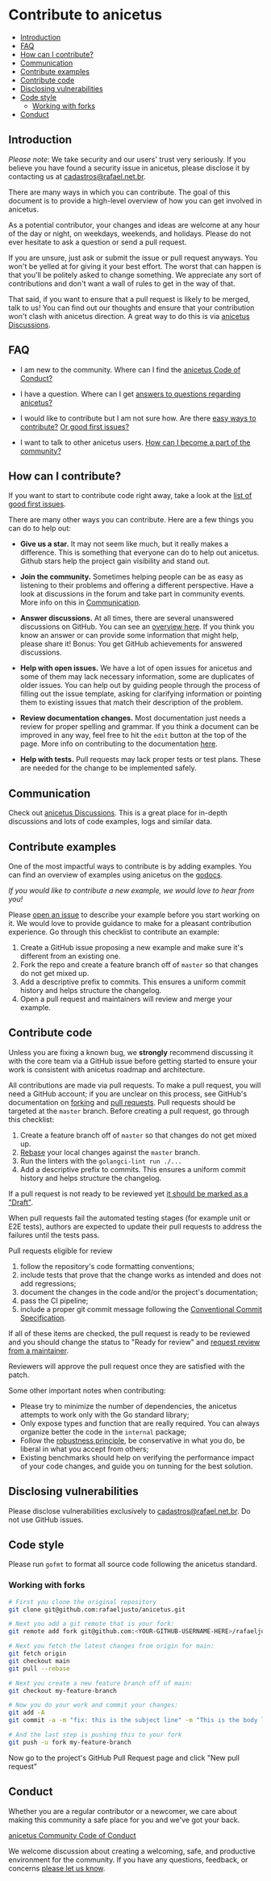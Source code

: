 # Contribute to anicetus

- [Introduction](#introduction)
- [FAQ](#faq)
- [How can I contribute?](#how-can-i-contribute)
- [Communication](#communication)
- [Contribute examples](#contribute-examples)
- [Contribute code](#contribute-code)
- [Disclosing vulnerabilities](#disclosing-vulnerabilities)
- [Code style](#code-style)
  - [Working with forks](#working-with-forks)
- [Conduct](#conduct)

## Introduction

_Please note_: We take security and our users' trust very seriously. If you
believe you have found a security issue in anicetus, please disclose it by
contacting us at cadastros@rafael.net.br.

There are many ways in which you can contribute. The goal of this document is to
provide a high-level overview of how you can get involved in anicetus.

As a potential contributor, your changes and ideas are welcome at any hour of
the day or night, on weekdays, weekends, and holidays. Please do not ever
hesitate to ask a question or send a pull request.

If you are unsure, just ask or submit the issue or pull request anyways. You
won't be yelled at for giving it your best effort. The worst that can happen is
that you'll be politely asked to change something. We appreciate any sort of
contributions and don't want a wall of rules to get in the way of that.

That said, if you want to ensure that a pull request is likely to be merged,
talk to us! You can find out our thoughts and ensure that your contribution
won't clash with anicetus direction. A great way to do this is via
[anicetus Discussions](https://github.com/rafaeljusto/anicetus/discussions).

## FAQ

- I am new to the community. Where can I find the
  [anicetus Code of Conduct?](https://github.com/rafaeljusto/anicetus/blob/main/CODE_OF_CONDUCT.md)

- I have a question. Where can I get
  [answers to questions regarding anicetus?](#communication)

- I would like to contribute but I am not sure how. Are there
  [easy ways to contribute?](#how-can-i-contribute)
  [Or good first issues?](https://github.com/search?l=&o=desc&q=label%3A%22help+wanted%22+label%3A%22good+first+issue%22+is%3Aopen+repo%3Arafaeljusto%2Fanicetus+&s=updated&type=Issues)

- I want to talk to other anicetus users.
  [How can I become a part of the community?](#communication)

## How can I contribute?

If you want to start to contribute code right away, take a look at the
[list of good first issues](https://github.com/rafaeljusto/anicetus/labels/good%20first%20issue).

There are many other ways you can contribute. Here are a few things you can do
to help out:

- **Give us a star.** It may not seem like much, but it really makes a
  difference. This is something that everyone can do to help out anicetus.
  Github stars help the project gain visibility and stand out.

- **Join the community.** Sometimes helping people can be as easy as listening
  to their problems and offering a different perspective. Have a look at
  discussions in the forum and take part in community events. More info on this
  in [Communication](#communication).

- **Answer discussions.** At all times, there are several unanswered discussions
  on GitHub. You can see an
  [overview here](https://github.com/discussions?discussions_q=is%3Aunanswered+org%3Arafaeljusto+sort%3Aupdated-desc).
  If you think you know an answer or can provide some information that might
  help, please share it! Bonus: You get GitHub achievements for answered
  discussions.

- **Help with open issues.** We have a lot of open issues for anicetus and
  some of them may lack necessary information, some are duplicates of older
  issues. You can help out by guiding people through the process of filling out
  the issue template, asking for clarifying information or pointing them to
  existing issues that match their description of the problem.

- **Review documentation changes.** Most documentation just needs a review for
  proper spelling and grammar. If you think a document can be improved in any
  way, feel free to hit the `edit` button at the top of the page. More info on
  contributing to the documentation [here](#contribute-documentation).

- **Help with tests.** Pull requests may lack proper tests or test plans. These
  are needed for the change to be implemented safely.

## Communication

Check out [anicetus Discussions](https://github.com/rafaeljusto/anicetus/discussions).
This is a great place for in-depth discussions and lots of code examples, logs
and similar data.

## Contribute examples

One of the most impactful ways to contribute is by adding examples. You can find
an overview of examples using anicetus on the
[godocs](https://pkg.go.dev/github.com/rafaeljusto/anicetus).

_If you would like to contribute a new example, we would love to hear from you!_

Please [open an issue](https://github.com/rafaeljusto/anicetus/issues/new/choose) to
describe your example before you start working on it. We would love to provide
guidance to make for a pleasant contribution experience. Go through this
checklist to contribute an example:

1. Create a GitHub issue proposing a new example and make sure it's different
   from an existing one.
2. Fork the repo and create a feature branch off of `master` so that changes do
   not get mixed up.
3. Add a descriptive prefix to commits. This ensures a uniform commit history
   and helps structure the changelog.
4. Open a pull request and maintainers will review and merge your example.

## Contribute code

Unless you are fixing a known bug, we **strongly** recommend discussing it with
the core team via a GitHub issue before getting started to ensure your work is
consistent with anicetus roadmap and architecture.

All contributions are made via pull requests. To make a pull request, you will
need a GitHub account; if you are unclear on this process, see GitHub's
documentation on [forking](https://help.github.com/articles/fork-a-repo) and
[pull requests](https://help.github.com/articles/using-pull-requests). Pull
requests should be targeted at the `master` branch. Before creating a pull
request, go through this checklist:

1. Create a feature branch off of `master` so that changes do not get mixed up.
2. [Rebase](http://git-scm.com/book/en/Git-Branching-Rebasing) your local
   changes against the `master` branch.
3. Run the linters with the `golangci-lint run ./...`
4. Add a descriptive prefix to commits. This ensures a uniform commit history
   and helps structure the changelog.

If a pull request is not ready to be reviewed yet
[it should be marked as a "Draft"](https://docs.github.com/en/github/collaborating-with-pull-requests/proposing-changes-to-your-work-with-pull-requests/changing-the-stage-of-a-pull-request).

When pull requests fail the automated testing stages (for example unit or E2E
tests), authors are expected to update their pull requests to address the
failures until the tests pass.

Pull requests eligible for review

1. follow the repository's code formatting conventions;
2. include tests that prove that the change works as intended and does not add
   regressions;
3. document the changes in the code and/or the project's documentation;
4. pass the CI pipeline;
5. include a proper git commit message following the
   [Conventional Commit Specification](https://www.conventionalcommits.org/en/v1.0.0/).

If all of these items are checked, the pull request is ready to be reviewed and
you should change the status to "Ready for review" and
[request review from a maintainer](https://docs.github.com/en/github/collaborating-with-pull-requests/proposing-changes-to-your-work-with-pull-requests/requesting-a-pull-request-review).

Reviewers will approve the pull request once they are satisfied with the patch.

Some other important notes when contributing:
* Please try to minimize the number of dependencies, the anicetus attempts to work
  only with the Go standard library;
* Only expose types and function that are really required. You can always
  organize better the code in the `internal` package;
* Follow the [robustness principle](https://en.wikipedia.org/wiki/Robustness_principle), be
  conservative in what you do, be liberal in what you accept from others;
* Existing benchmarks should help on verifying the performance impact of your
  code changes, and guide you on tunning for the best solution.

## Disclosing vulnerabilities

Please disclose vulnerabilities exclusively to
[cadastros@rafael.net.br](mailto:cadastros@rafael.net.br). Do not use GitHub issues.

## Code style

Please run `gofmt` to format all source code following the anicetus standard.

### Working with forks

```bash
# First you clone the original repository
git clone git@github.com:rafaeljusto/anicetus.git

# Next you add a git remote that is your fork:
git remote add fork git@github.com:<YOUR-GITHUB-USERNAME-HERE>/rafaeljusto/anicetus.git

# Next you fetch the latest changes from origin for main:
git fetch origin
git checkout main
git pull --rebase

# Next you create a new feature branch off of main:
git checkout my-feature-branch

# Now you do your work and commit your changes:
git add -A
git commit -a -m "fix: this is the subject line" -m "This is the body line. Closes #123"

# And the last step is pushing this to your fork
git push -u fork my-feature-branch
```

Now go to the project's GitHub Pull Request page and click "New pull request"

## Conduct

Whether you are a regular contributor or a newcomer, we care about making this
community a safe place for you and we've got your back.

[anicetus Community Code of Conduct](https://github.com/rafaeljusto/anicetus/blob/main/CODE_OF_CONDUCT.md)

We welcome discussion about creating a welcoming, safe, and productive
environment for the community. If you have any questions, feedback, or concerns
[please let us know](#communication).